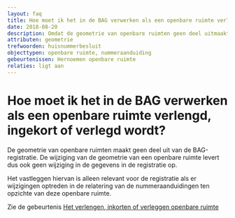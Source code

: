 ```yaml
---
layout: faq
title: Hoe moet ik het in de BAG verwerken als een openbare ruimte verlengd&comma; ingekort of verlegd wordt?
date: 2018-08-20
description: Omdat de geometrie van openbare ruimten geen deel uitmaakt van de BAG, levert een wijziging in deze geometrie geen wijziging op in de gegevens in de registratie.
attributen: geometrie
trefwoorden: huisnummerbesluit
objecttypen: openbare ruimte, nummeraanduiding
gebeurtenissen: Hernoemen openbare ruimte
relaties: ligt aan
---
```


# Hoe moet ik het in de BAG verwerken als een openbare ruimte verlengd, ingekort of verlegd wordt?

De geometrie van openbare ruimten maakt geen deel uit van de BAG-registratie. De wijziging van de geometrie van een openbare ruimte levert dus ook geen wijziging in de gegevens in de registratie op.

Het vastleggen hiervan is alleen relevant voor de registratie als er wijzigingen optreden in de relatering van de nummeraanduidingen ten opzichte van deze openbare ruimte.

Zie de gebeurtenis [Het verlengen, inkorten of verleggen openbare ruimte]({{-site.baseurl-}}/gebeurtenissen/het-verlengen,-inkorten-of-verleggen-openbare-ruimte)
